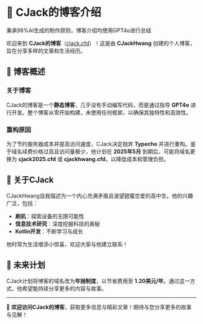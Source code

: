 # 🌟 CJack的博客介绍

秉承98%AI生成的制作原则，博客介绍均使用GPT4o进行总结

欢迎来到 **CJack的博客**（[cjack.cfd](http://www.cjack.cfd)）！这是由 **CJackHwang** 创建的个人博客，旨在分享多样的文章和生活经历。

## 📖 博客概述

### 关于博客
CJack的博客是一个**静态博客**，几乎没有手动编写代码，而是通过指导 **GPT4o** 进行开发。整个博客从零开始构建，未使用任何框架，以确保其独特性和高效性。

### 重构原因
为了节约服务器成本并提高访问速度，CJack决定抛弃 **Typecho** 并进行重构。鉴于域名续费价格过高且访问量极少，他计划在 **2025年5月** 到期后，可能将域名更换为 **cjack2025.cfd** 或 **cjackhwang.cfd**，以降低成本和管理负担。

## 👤 关于CJack

CJackHwang自我描述为一个内心充满矛盾且渴望甜蜜恋爱的高中生。他的兴趣广泛，包括：

- **刷机**：探索设备的无限可能性
- **信息技术研究**：深度挖掘科技的奥秘
- **Kotlin开发**：不断学习与成长

他时常为生活增添小惊喜，欢迎大家与他建立联系！

## 🚀 未来计划

CJack计划将博客的域名改为**年抛制度**，以节省费用至 **1.20美元/年**。通过这一方式，他希望能持续分享更多的内容与故事。

---

💬 **欢迎访问CJack的博客**，获取更多信息与精彩文章！期待与您分享更多的故事与见解！
